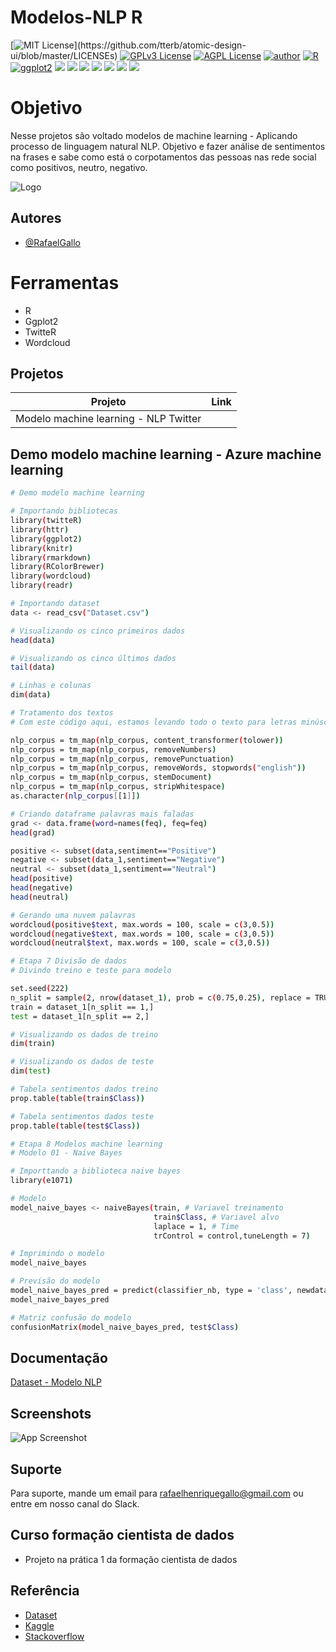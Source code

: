 # Modelos-NLP R

[![MIT License](https://img.shields.io/apm/l/atomic-design-ui.svg?)](https://github.com/tterb/atomic-design-ui/blob/master/LICENSEs)
[![GPLv3 License](https://img.shields.io/badge/License-GPL%20v3-yellow.svg)](https://opensource.org/licenses/)
[![AGPL License](https://img.shields.io/badge/license-AGPL-blue.svg)](http://www.gnu.org/licenses/agpl-3.0)
[![author](https://img.shields.io/badge/author-RafaelGallo-red.svg)](https://github.com/RafaelGallo?tab=repositories) 
[![R](https://img.shields.io/badge/R-3.6.0-red.svg)](https://www.r-project.org/)
[![ggplot2](https://img.shields.io/badge/ggplot2-white.svg)](https://ggplot2.tidyverse.org/)
[![](https://img.shields.io/badge/dplyr-blue.svg)](https://dplyr.tidyverse.org/)
[![](https://img.shields.io/badge/readr-green.svg)](https://readr.tidyverse.org/)
[![](https://img.shields.io/badge/ggvis-black.svg)](https://ggvis.tidyverse.org/)
[![](https://img.shields.io/badge/Shiny-red.svg)](https://shiny.tidyverse.org/)
[![](https://img.shields.io/badge/plotly-green.svg)](https://plotly.com/)
[![](https://img.shields.io/badge/XGBoost-red.svg)](https://xgboost.readthedocs.io/en/stable/#)
[![](https://img.shields.io/badge/Caret-orange.svg)](https://caret.tidyverse.org/)

# Objetivo
Nesse projetos são voltado modelos de machine learning - Aplicando processo de linguagem natural NLP.
Objetivo e fazer análise de sentimentos na frases e sabe como está o corpotamentos das pessoas nas rede social como positivos, neutro, negativo.

![Logo](https://as2.ftcdn.net/v2/jpg/04/97/18/07/1000_F_497180791_7J0TPgYrfSXeXHjIp8XoRnuE6eW7zF1b.jpg)

## Autores

- [@RafaelGallo](https://github.com/RafaelGallo)
# Ferramentas
 
- R
- Ggplot2
- TwitteR
- Wordcloud

## Projetos

| Projeto               | Link                                                |
| ----------------- | ---------------------------------------------------------------- |
| Modelo machine learning - NLP Twitter |  |




## Demo modelo machine learning - Azure machine learning

```bash
# Demo modelo machine learning

# Importando bibliotecas
library(twitteR)
library(httr)
library(ggplot2)
library(knitr)
library(rmarkdown)
library(RColorBrewer)
library(wordcloud)
library(readr)

# Importando dataset
data <- read_csv("Dataset.csv")

# Visualizando os cinco primeiros dados
head(data)

# Visualizando os cinco últimos dados
tail(data)

# Linhas e colunas
dim(data)

# Tratamento dos textos
# Com este código aqui, estamos levando todo o texto para letras minúsculas, removendo números, removendo pontuação, palavras irrelevantes e assim por diante

nlp_corpus = tm_map(nlp_corpus, content_transformer(tolower))
nlp_corpus = tm_map(nlp_corpus, removeNumbers)
nlp_corpus = tm_map(nlp_corpus, removePunctuation)
nlp_corpus = tm_map(nlp_corpus, removeWords, stopwords("english"))
nlp_corpus = tm_map(nlp_corpus, stemDocument)
nlp_corpus = tm_map(nlp_corpus, stripWhitespace)
as.character(nlp_corpus[[1]])

# Criando dataframe palavras mais faladas
grad <- data.frame(word=names(feq), feq=feq)
head(grad)

positive <- subset(data,sentiment=="Positive")
negative <- subset(data_1,sentiment=="Negative")
neutral <- subset(data_1,sentiment=="Neutral")
head(positive)
head(negative)
head(neutral)

# Gerando uma nuvem palavras
wordcloud(positive$text, max.words = 100, scale = c(3,0.5))
wordcloud(negative$text, max.words = 100, scale = c(3,0.5))
wordcloud(neutral$text, max.words = 100, scale = c(3,0.5))

# Etapa 7 Divisão de dados 
# Divindo treino e teste para modelo

set.seed(222)
n_split = sample(2, nrow(dataset_1), prob = c(0.75,0.25), replace = TRUE)
train = dataset_1[n_split == 1,]
test = dataset_1[n_split == 2,]

# Visualizando os dados de treino
dim(train)

# Visualizando os dados de teste
dim(test)

# Tabela sentimentos dados treino
prop.table(table(train$Class))

# Tabela sentimentos dados teste
prop.table(table(test$Class))

# Etapa 8 Modelos machine learning 
# Modelo 01 - Naive Bayes

# Importtando a biblioteca naive bayes
library(e1071)

# Modelo 
model_naive_bayes <- naiveBayes(train, # Variavel treinamento 
                                train$Class, # Variavel alvo
                                laplace = 1, # Time
                                trControl = control,tuneLength = 7)

# Imprimindo o modelo
model_naive_bayes

# Previsão do modelo
model_naive_bayes_pred = predict(classifier_nb, type = 'class', newdata = test)
model_naive_bayes_pred

# Matriz confusão do modelo
confusionMatrix(model_naive_bayes_pred, test$Class)
```
## Documentação

[Dataset - Modelo NLP](https://www.kaggle.com/datasets/crowdflower/first-gop-debate-twitter-sentiment)



## Screenshots

![App Screenshot](https://datarefiner.com/static/img/linkedin_datarefiner_ui.gif)


## Suporte

Para suporte, mande um email para rafaelhenriquegallo@gmail.com ou entre em nosso canal do Slack.


## Curso formação cientista de dados

- Projeto na prática 1 da formação cientista de dados


## Referência

 - [Dataset](https://www.kaggle.com/datasets/crowdflower/first-gop-debate-twitter-sentiment)
 - [Kaggle](https://www.kaggle.com/)
 - [Stackoverflow](https://stackoverflow.com/questions/29854053/confusion-matrix-error)

